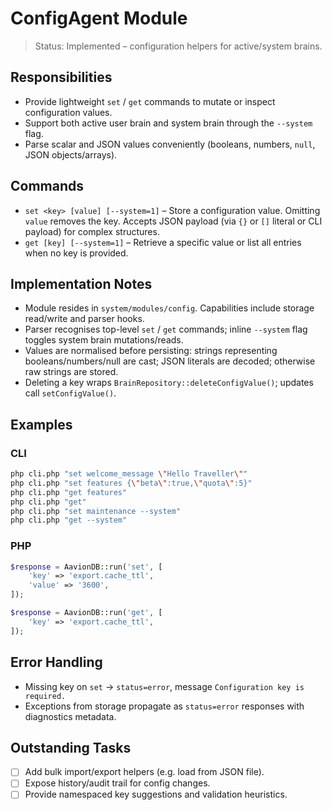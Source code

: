 # ConfigAgent Module

> Status: Implemented – configuration helpers for active/system brains.

## Responsibilities
- Provide lightweight `set` / `get` commands to mutate or inspect configuration values.
- Support both active user brain and system brain through the `--system` flag.
- Parse scalar and JSON values conveniently (booleans, numbers, `null`, JSON objects/arrays).

## Commands
- `set <key> [value] [--system=1]` – Store a configuration value. Omitting `value` removes the key. Accepts JSON payload (via `{}` or `[]` literal or CLI payload) for complex structures.
- `get [key] [--system=1]` – Retrieve a specific value or list all entries when no key is provided.

## Implementation Notes
- Module resides in `system/modules/config`. Capabilities include storage read/write and parser hooks.
- Parser recognises top-level `set` / `get` commands; inline `--system` flag toggles system brain mutations/reads.
- Values are normalised before persisting: strings representing booleans/numbers/null are cast; JSON literals are decoded; otherwise raw strings are stored.
- Deleting a key wraps `BrainRepository::deleteConfigValue()`; updates call `setConfigValue()`.

## Examples

### CLI
```bash
php cli.php "set welcome_message \"Hello Traveller\""
php cli.php "set features {\"beta\":true,\"quota\":5}"
php cli.php "get features"
php cli.php "get"
php cli.php "set maintenance --system"
php cli.php "get --system"
```

### PHP
```php
$response = AavionDB::run('set', [
    'key' => 'export.cache_ttl',
    'value' => '3600',
]);

$response = AavionDB::run('get', [
    'key' => 'export.cache_ttl',
]);
```

## Error Handling
- Missing key on `set` -> `status=error`, message `Configuration key is required.`
- Exceptions from storage propagate as `status=error` responses with diagnostics metadata.

## Outstanding Tasks
- [ ] Add bulk import/export helpers (e.g. load from JSON file).
- [ ] Expose history/audit trail for config changes.
- [ ] Provide namespaced key suggestions and validation heuristics.
